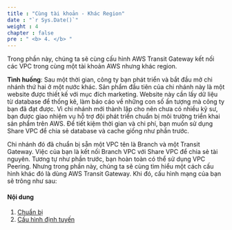 ```yaml
---
title : "Cùng tài khoản - Khác Region"
date : "`r Sys.Date()`"
weight : 4
chapter : false
pre : " <b> 4. </b> "
---
```

Trong phần này, chúng ta sẽ cùng cấu hình AWS Transit Gateway kết nối các VPC trong cùng một tài khoản AWS nhưng khác region.

**Tình huống**: Sau một thời gian, công ty bạn phát triển và bắt đầu mở chi nhánh thứ hai ở một nước khác. 
Sản phẩm đầu tiên của chi nhánh này là một website được thiết kế với mục đích marketing. Website này cần lấy dữ liệu từ database 
để thống kê, làm báo cáo về những con số ấn tượng mà công ty bạn đã đạt được. Vì chi nhánh mới thành lập cho nên chưa 
có nhiều kỹ sư, bạn được giao nhiệm vụ hỗ trợ đội phát triển chuẩn bị môi trường triển khai sản phẩm trên AWS. Để tiết
kiệm thời gian và chi phí, bạn muốn sử dụng Share VPC để chia sẻ database và cache giống như phần trước.

Chi nhánh đó đã chuẩn bị sẵn một VPC tên là Branch và một Transit Gateway. Việc của bạn là kết nối Branch VPC với Share VPC 
để chia sẻ tài nguyên. Tương tự như phần trước, bạn hoàn toàn có thể sử dụng VPC Peering. Nhưng trong phần này, chúng ta 
sẽ cùng tìm hiểu một cách cấu hình khác đó là dùng AWS Transit Gateway. Khi đó, cấu hình mạng của bạn sẽ trông như sau:
<!-- TODO: Sơ đồ 2 Transit Gateway kết nối với nhau thông qua peering, có bảng định tuyến (khó vẽ) -->

#### Nội dung

1. [Chuẩn bị](4.1-preparation/)
2. [Cấu hình định tuyến](4.2-configure-route-tables/)